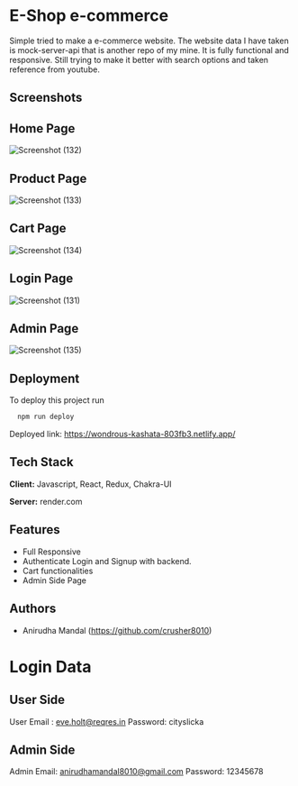 # E-Shop e-commerce

Simple tried to make a e-commerce website. The website data I have taken is mock-server-api that is another repo of my mine. It is fully functional and responsive. Still trying to make it better with search options and taken reference from youtube.

## Screenshots

## Home Page
![Screenshot (132)](https://user-images.githubusercontent.com/107460084/214226823-0d6a348b-a907-4b4f-be57-eb9f907adddb.png)

## Product Page
![Screenshot (133)](https://user-images.githubusercontent.com/107460084/214226983-c25e683d-cb56-4f87-b907-6423fac35fd8.png)

## Cart Page
![Screenshot (134)](https://user-images.githubusercontent.com/107460084/214227090-96ccd044-92fd-445c-a2f2-9032731658bd.png)

## Login Page
![Screenshot (131)](https://user-images.githubusercontent.com/107460084/214226886-f15fb9ee-81a2-4d65-a771-5519ff740ef5.png)

## Admin Page
![Screenshot (135)](https://user-images.githubusercontent.com/107460084/214227243-3a0c5012-0345-41ed-b5f6-3b4d5fd72bf3.png)


## Deployment

To deploy this project run

```bash
  npm run deploy
```
Deployed link:
https://wondrous-kashata-803fb3.netlify.app/

## Tech Stack

**Client:** Javascript, React, Redux, Chakra-UI

**Server:** render.com


## Features

- Full Responsive
- Authenticate Login and Signup with backend.
- Cart functionalities
- Admin Side Page

## Authors

- Anirudha Mandal (https://github.com/crusher8010)

# Login Data

## User Side
User Email : eve.holt@reqres.in
Password: cityslicka
## Admin Side
Admin Email: anirudhamandal8010@gmail.com
Password: 12345678
